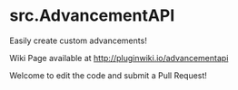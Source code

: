 # src.AdvancementAPI
Easily create custom advancements!

Wiki Page available at http://pluginwiki.io/advancementapi

Welcome to edit the code and submit a Pull Request!
